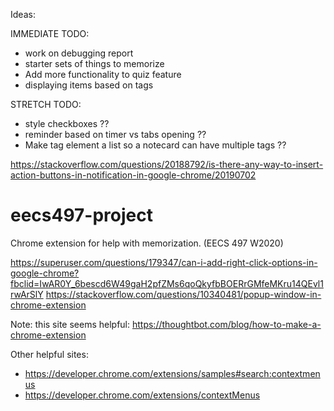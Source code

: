 Ideas:



IMMEDIATE TODO:
- work on debugging report
- starter sets of things to memorize
- Add more functionality to quiz feature
- displaying items based on tags

STRETCH TODO:
- style checkboxes ??
- reminder based on timer vs tabs opening ??
- Make tag element a list so a notecard can have multiple tags ??


https://stackoverflow.com/questions/20188792/is-there-any-way-to-insert-action-buttons-in-notification-in-google-chrome/20190702

# eecs497-project
Chrome extension for help with memorization. (EECS 497 W2020)


https://superuser.com/questions/179347/can-i-add-right-click-options-in-google-chrome?fbclid=IwAR0Y_6bescd6W49gaH2pfZMs6qoQkyfbBOERrGMfeMKru14QEvl1rwArSlY
https://stackoverflow.com/questions/10340481/popup-window-in-chrome-extension

Note: this site seems helpful: https://thoughtbot.com/blog/how-to-make-a-chrome-extension

Other helpful sites:
- https://developer.chrome.com/extensions/samples#search:contextmenus
- https://developer.chrome.com/extensions/contextMenus
